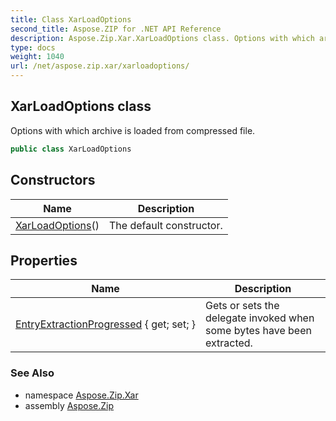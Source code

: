 ```yaml
---
title: Class XarLoadOptions
second_title: Aspose.ZIP for .NET API Reference
description: Aspose.Zip.Xar.XarLoadOptions class. Options with which archive is loaded from compressed file
type: docs
weight: 1040
url: /net/aspose.zip.xar/xarloadoptions/
---
```

## XarLoadOptions class

Options with which archive is loaded from compressed file.

```csharp
public class XarLoadOptions
```

## Constructors

| Name | Description |
| --- | --- |
| [XarLoadOptions](xarloadoptions/)() | The default constructor. |

## Properties

| Name | Description |
| --- | --- |
| [EntryExtractionProgressed](../../aspose.zip.xar/xarloadoptions/entryextractionprogressed/) { get; set; } | Gets or sets the delegate invoked when some bytes have been extracted. |

### See Also

* namespace [Aspose.Zip.Xar](../../aspose.zip.xar/)
* assembly [Aspose.Zip](../../)


